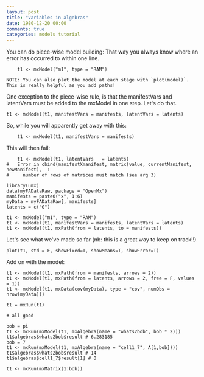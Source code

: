 ```yaml
---
layout: post
title: "Variables in algebras"
date: 1980-12-20 00:00
comments: true
categories: models tutorial
---
```


You can do piece-wise model building: That way you always know where an error has occurred to within one line.

```splus
	t1 <- mxModel("m1", type = "RAM")
```

    NOTE: You can also plot the model at each stage with `plot(model)`. This is really helpful as you add paths!

One exception to the piece-wise rule, is that the manifestVars and latentVars must be added to the mxModel in one step. Let's do that.

```splus
t1 <- mxModel(t1, manifestVars = manifests, latentVars = latents)

```
So, while you will apparently get away with this:

```splus
	t1 <- mxModel(t1, manifestVars = manifests)
```

This will then fail:

```splus
	t1 <- mxModel(t1, latentVars   = latents)
#	Error in cbind(manifestXmanifest, matrix(value, currentManifest, newManifest),  :
#	  number of rows of matrices must match (see arg 3)
```

```splus
library(umx)
data(myFADataRaw, package = "OpenMx")
manifests = paste0("x", 1:6)
myData = myFADataRaw[, manifests]
latents = c("G")

t1 <- mxModel("m1", type = "RAM")
t1 <- mxModel(t1, manifestVars = manifests, latentVars = latents)
t1 <- mxModel(t1, mxPath(from = latents, to = manifests))
```
Let's see what we've made so far (nb: this is a great way to keep on track!!)

```splus
plot(t1, std = F, showFixed=T, showMeans=T, showError=T)
```
Add on with the model:

```splus
t1 <- mxModel(t1, mxPath(from = manifests, arrows = 2))
t1 <- mxModel(t1, mxPath(from = latents, arrows = 2, free = F, values = 1))
t1 <- mxModel(t1, mxData(cov(myData), type = "cov", numObs = nrow(myData)))

t1 = mxRun(t1)

# all good

bob = pi
t1 <- mxRun(mxModel(t1, mxAlgebra(name = "whats2bob", bob * 2)))
t1$algebras$whats2bob$result # 6.283185
bob = 7
t1 <- mxRun(mxModel(t1, mxAlgebra(name = "cell1_7", A[1,bob])))
t1$algebras$whats2bob$result # 14
t1$algebras$cell1_7$result[1] # 0

t1 <- mxRun(mxMatrix(1:bob))

```

